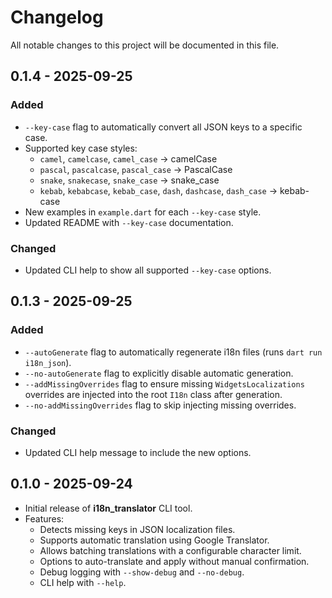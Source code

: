 # Changelog

All notable changes to this project will be documented in this file.

## 0.1.4 - 2025-09-25
### Added
- `--key-case` flag to automatically convert all JSON keys to a specific case.
- Supported key case styles:
  - `camel`, `camelcase`, `camel_case` → camelCase
  - `pascal`, `pascalcase`, `pascal_case` → PascalCase
  - `snake`, `snakecase`, `snake_case` → snake_case
  - `kebab`, `kebabcase`, `kebab_case`, `dash`, `dashcase`, `dash_case` → kebab-case
- New examples in `example.dart` for each `--key-case` style.
- Updated README with `--key-case` documentation.

### Changed
- Updated CLI help to show all supported `--key-case` options.

## 0.1.3 - 2025-09-25
### Added
- `--autoGenerate` flag to automatically regenerate i18n files (runs `dart run i18n_json`).
- `--no-autoGenerate` flag to explicitly disable automatic generation.
- `--addMissingOverrides` flag to ensure missing `WidgetsLocalizations` overrides are injected into the root `I18n` class after generation.
- `--no-addMissingOverrides` flag to skip injecting missing overrides.

### Changed
- Updated CLI help message to include the new options.

## 0.1.0 - 2025-09-24
- Initial release of **i18n_translator** CLI tool.
- Features:
  - Detects missing keys in JSON localization files.
  - Supports automatic translation using Google Translator.
  - Allows batching translations with a configurable character limit.
  - Options to auto-translate and apply without manual confirmation.
  - Debug logging with `--show-debug` and `--no-debug`.
  - CLI help with `--help`.
